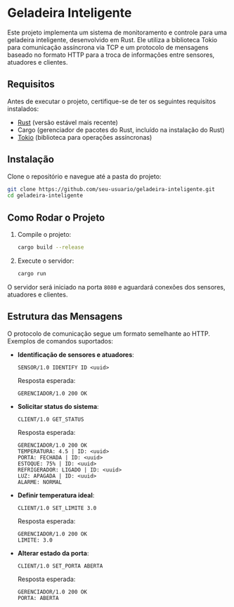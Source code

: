 # Geladeira Inteligente

Este projeto implementa um sistema de monitoramento e controle para uma geladeira inteligente, desenvolvido em Rust. Ele utiliza a biblioteca Tokio para comunicação assíncrona via TCP e um protocolo de mensagens baseado no formato HTTP para a troca de informações entre sensores, atuadores e clientes.

## Requisitos

Antes de executar o projeto, certifique-se de ter os seguintes requisitos instalados:

- [Rust](https://www.rust-lang.org/) (versão estável mais recente)
- Cargo (gerenciador de pacotes do Rust, incluído na instalação do Rust)
- [Tokio](https://tokio.rs/) (biblioteca para operações assíncronas)

## Instalação

Clone o repositório e navegue até a pasta do projeto:

```bash
git clone https://github.com/seu-usuario/geladeira-inteligente.git
cd geladeira-inteligente
```

## Como Rodar o Projeto

1. Compile o projeto:
   ```bash
   cargo build --release
   ```

2. Execute o servidor:
   ```bash
   cargo run
   ```

O servidor será iniciado na porta `8080` e aguardará conexões dos sensores, atuadores e clientes.

## Estrutura das Mensagens

O protocolo de comunicação segue um formato semelhante ao HTTP. Exemplos de comandos suportados:

- **Identificação de sensores e atuadores**:
  ```
  SENSOR/1.0 IDENTIFY ID <uuid>
  ```
  Resposta esperada:
  ```
  GERENCIADOR/1.0 200 OK
  ```

- **Solicitar status do sistema**:
  ```
  CLIENT/1.0 GET_STATUS
  ```
  Resposta esperada:
  ```
  GERENCIADOR/1.0 200 OK
  TEMPERATURA: 4.5 | ID: <uuid>
  PORTA: FECHADA | ID: <uuid>
  ESTOQUE: 75% | ID: <uuid>
  REFRIGERADOR: LIGADO | ID: <uuid>
  LUZ: APAGADA | ID: <uuid>
  ALARME: NORMAL
  ```

- **Definir temperatura ideal**:
  ```
  CLIENT/1.0 SET_LIMITE 3.0
  ```
  Resposta esperada:
  ```
  GERENCIADOR/1.0 200 OK
  LIMITE: 3.0
  ```

- **Alterar estado da porta**:
  ```
  CLIENT/1.0 SET_PORTA ABERTA
  ```
  Resposta esperada:
  ```
  GERENCIADOR/1.0 200 OK
  PORTA: ABERTA
  ```


